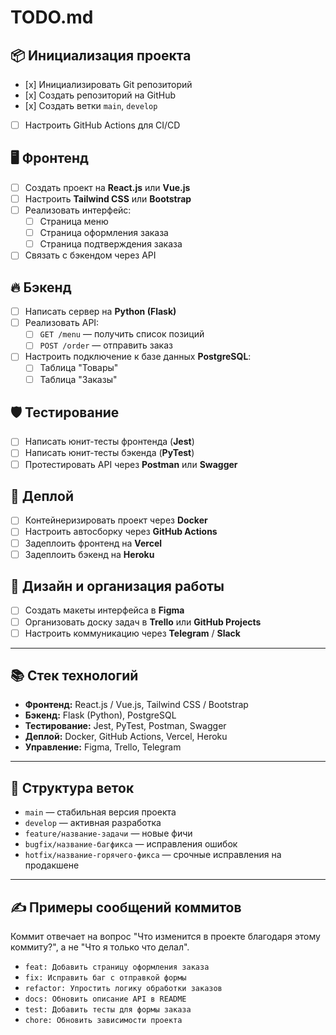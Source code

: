 # TODO.md

## 📦 Инициализация проекта
- [х] Инициализировать Git репозиторий
- [х] Создать репозиторий на GitHub
- [х] Создать ветки `main`, `develop`
- [ ] Настроить GitHub Actions для CI/CD

## 🖥️ Фронтенд
- [ ] Создать проект на **React.js** или **Vue.js**
- [ ] Настроить **Tailwind CSS** или **Bootstrap**
- [ ] Реализовать интерфейс:
  - [ ] Страница меню
  - [ ] Страница оформления заказа
  - [ ] Страница подтверждения заказа
- [ ] Связать с бэкендом через API

## 🔥 Бэкенд
- [ ] Написать сервер на **Python (Flask)**
- [ ] Реализовать API:
  - [ ] `GET /menu` — получить список позиций
  - [ ] `POST /order` — отправить заказ
- [ ] Настроить подключение к базе данных **PostgreSQL**:
  - [ ] Таблица "Товары"
  - [ ] Таблица "Заказы"

## 🛡️ Тестирование
- [ ] Написать юнит-тесты фронтенда (**Jest**)
- [ ] Написать юнит-тесты бэкенда (**PyTest**)
- [ ] Протестировать API через **Postman** или **Swagger**

## 🚀 Деплой
- [ ] Контейнеризировать проект через **Docker**
- [ ] Настроить автосборку через **GitHub Actions**
- [ ] Задеплоить фронтенд на **Vercel**
- [ ] Задеплоить бэкенд на **Heroku**

## 🎨 Дизайн и организация работы
- [ ] Создать макеты интерфейса в **Figma**
- [ ] Организовать доску задач в **Trello** или **GitHub Projects**
- [ ] Настроить коммуникацию через **Telegram** / **Slack**

---

## 📚 Стек технологий
- **Фронтенд:** React.js / Vue.js, Tailwind CSS / Bootstrap
- **Бэкенд:** Flask (Python), PostgreSQL
- **Тестирование:** Jest, PyTest, Postman, Swagger
- **Деплой:** Docker, GitHub Actions, Vercel, Heroku
- **Управление:** Figma, Trello, Telegram

---

## 📂 Структура веток
- `main` — стабильная версия проекта
- `develop` — активная разработка
- `feature/название-задачи` — новые фичи
- `bugfix/название-багфикса` — исправления ошибок
- `hotfix/название-горячего-фикса` — срочные исправления на продакшене

---

## ✍️ Примеры сообщений коммитов
Коммит отвечает на вопрос "Что изменится в проекте благодаря этому коммиту?", а не "Что я только что делал".
- `feat: Добавить страницу оформления заказа`
- `fix: Исправить баг с отправкой формы`
- `refactor: Упростить логику обработки заказов`
- `docs: Обновить описание API в README`
- `test: Добавить тесты для формы заказа`
- `chore: Обновить зависимости проекта`
